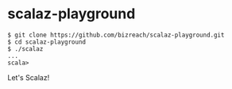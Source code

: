 # scalaz-playground

```
$ git clone https://github.com/bizreach/scalaz-playground.git
$ cd scalaz-playground
$ ./scalaz
...
scala>
```

Let's Scalaz!
